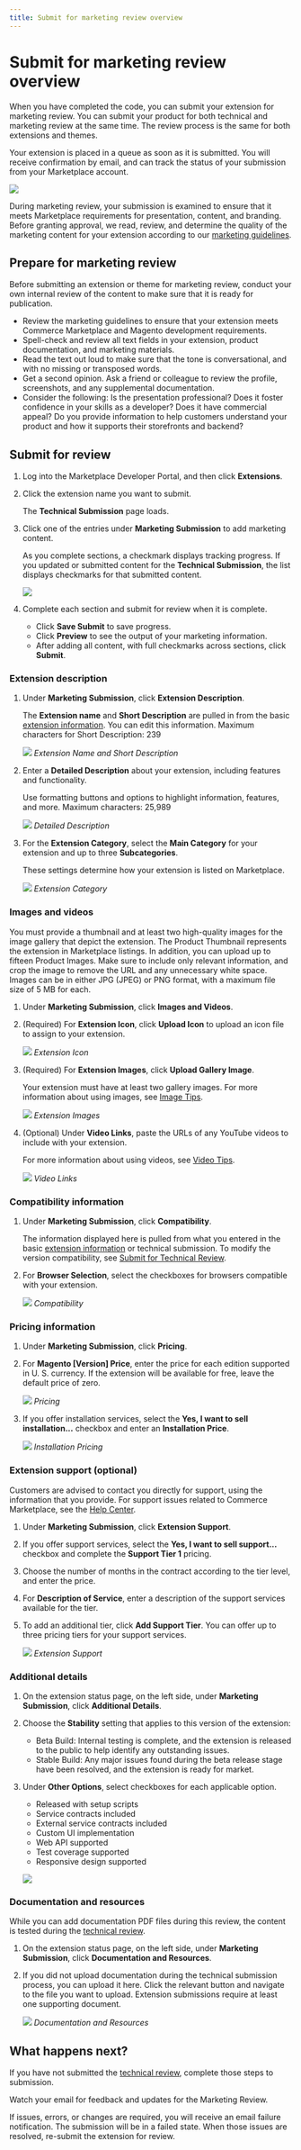 ```yaml
---
title: Submit for marketing review overview
---
```


# Submit for marketing review overview

When you have completed the code, you can submit your extension for marketing review. You can submit your product for both technical and marketing review at the same time. The review process is the same for both extensions and themes.

Your extension is placed in a queue as soon as it is submitted. You will receive confirmation by email, and can track the status of your submission from your Marketplace account.

![](../../sellers/_images/market-content.png)

During marketing review, your submission is examined to ensure that it meets Marketplace requirements for presentation, content, and branding. Before granting approval, we read, review, and determine the quality of the marketing content for your extension according to our [marketing guidelines](../marketing-review-guidelines/).

## Prepare for marketing review

Before submitting an extension or theme for marketing review, conduct your own internal review of the content to make sure that it is ready for publication.

-  Review the marketing guidelines to ensure that your extension meets Commerce Marketplace and Magento development requirements.
-  Spell-check and review all text fields in your extension, product documentation, and marketing materials.
-  Read the text out loud to make sure that the tone is conversational, and with no missing or transposed words.
-  Get a second opinion. Ask a friend or colleague to review the profile, screenshots, and any supplemental documentation.
-  Consider the following: Is the presentation professional? Does it foster confidence in your skills as a developer? Does it have commercial appeal? Do you provide information to help customers understand your product and how it supports their storefronts and backend?

## Submit for review

1. Log into the Marketplace Developer Portal, and then click **Extensions**.

1. Click the extension name you want to submit.

   The **Technical Submission** page loads.

1. Click one of the entries under **Marketing Submission** to add marketing content.

    As you complete sections, a checkmark displays tracking progress. If you updated or submitted content for the **Technical Submission**, the list displays checkmarks for that submitted content.

    ![](../../sellers/_images/marketing-submission-list.png)

1. Complete each section and submit for review when it is complete.

    -  Click **Save Submit** to save progress.
    -  Click **Preview** to see the output of your marketing information.
    -  After adding all content, with full checkmarks across sections, click **Submit**.

### Extension description

1. Under **Marketing Submission**, click **Extension Description**.

    The **Extension name** and **Short Description** are pulled in from the basic [extension information](../extension-information/). You can edit this information. Maximum characters for Short Description: 239

    ![](../../sellers/_images/marketing-description1.png)
    _Extension Name and Short Description_

1. Enter a **Detailed Description** about your extension, including features and functionality.

    Use formatting buttons and options to highlight information, features, and more. Maximum characters: 25,989

    ![](../../sellers/_images/marketing-description2.png)
    _Detailed Description_

1. For the **Extension Category**, select the **Main Category** for your extension and up to three **Subcategories**.

    These settings determine how your extension is listed on Marketplace.

    ![](../../sellers/_images/marketing-description3.png)
    _Extension Category_

### Images and videos

You must provide a thumbnail and at least two high-quality images for the image gallery that depict the extension. The Product Thumbnail represents the extension in Marketplace listings. In addition, you can upload up to fifteen Product Images. Make sure to include only relevant information, and crop the image to remove the URL and any unnecessary white space. Images can be in either JPG (JPEG) or PNG format, with a maximum file size of 5 MB for each.

1. Under **Marketing Submission**, click **Images and Videos**.

1. (Required) For **Extension Icon**, click **Upload Icon** to upload an icon file to assign to your extension.

    ![](../../sellers/_images/marketing-images1.png)
    _Extension Icon_

1. (Required) For **Extension Images**, click **Upload Gallery Image**.

   Your extension must have at least two gallery images. For more information about using images, see [Image Tips](../image-tips/).

    ![](../../sellers/_images/marketing-images2.png)
    _Extension Images_

1. (Optional) Under **Video Links**, paste the URLs of any YouTube videos to include with your extension.

    For more information about using videos, see [Video Tips](../video-tips/).

    ![](../../sellers/_images/marketing-images3.png)
    _Video Links_

### Compatibility information

1. Under **Marketing Submission**, click **Compatibility**.

    The information displayed here is pulled from what you entered in the basic [extension information](../extension-information/) or technical submission. To modify the version compatibility, see [Submit for Technical Review](../submit-for-technical-review/).

1. For **Browser Selection**, select the checkboxes for browsers compatible with your extension.

    ![](../../sellers/_images/marketing-compatibility.png)
    _Compatibility_

### Pricing information

1. Under **Marketing Submission**, click **Pricing**.

1. For **Magento \[Version\] Price**, enter the price for each edition supported in U. S. currency. If the extension will be available for free, leave the default price of zero.

    ![](../../sellers/_images/marketing-pricing1.png)
    _Pricing_

1. If you offer installation services, select the **Yes, I want to sell installation...** checkbox and enter an **Installation Price**.

    ![](../../sellers/_images/marketing-submission-pricing.png)
    _Installation Pricing_

### Extension support (optional)

Customers are advised to contact you directly for support, using the information that you provide. For support issues related to Commerce Marketplace, see the [Help Center](https://marketplacesupport.magento.com/hc/en-us).

1. Under **Marketing Submission**, click **Extension Support**.

1. If you offer support services, select the **Yes, I want to sell support...** checkbox and complete the **Support Tier 1** pricing.

1. Choose the number of months in the contract according to the tier level, and enter the price.

1. For **Description of Service**, enter a description of the support services available for the tier.

1. To add an additional tier, click **Add Support Tier**. You can offer up to three pricing tiers for your support services.

    ![](../../sellers/_images/marketing-submission-support.png)
    _Extension Support_

### Additional details

1. On the extension status page, on the left side, under **Marketing Submission**, click **Additional Details**.

1. Choose the **Stability** setting that applies to this version of the extension:

    -  Beta Build: Internal testing is complete, and the extension is released to the public to help identify any outstanding issues.
    -  Stable Build: Any major issues found during the beta release stage have been resolved, and the extension is ready for market.

1. Under **Other Options**, select checkboxes for each applicable option.

    -  Released with setup scripts
    -  Service contracts included
    -  External service contracts included
    -  Custom UI implementation
    -  Web API supported
    -  Test coverage supported
    -  Responsive design supported

    ![](../../sellers/_images/marketing-submission-additional-details.png)

### Documentation and resources

<InlineAlert variant="info" slots="text"/>

While you can add documentation PDF files during this review, the content is tested during the [technical review](../submit-for-technical-review/).

1. On the extension status page, on the left side, under **Marketing Submission**, click **Documentation and Resources**.

1. If you did not upload documentation during the technical submission process, you can upload it here. Click the relevant button and navigate to the file you want to upload. Extension submissions require at least one supporting document.

    ![](../../sellers/_images/marketing-submission-documentation.png)
    _Documentation and Resources_

## What happens next?

If you have not submitted the [technical review](../submit-for-technical-review/), complete those steps to submission.

Watch your email for feedback and updates for the Marketing Review.

If issues, errors, or changes are required, you will receive an email failure notification. The submission will be in a failed state. When those issues are resolved, re-submit the extension for review.

